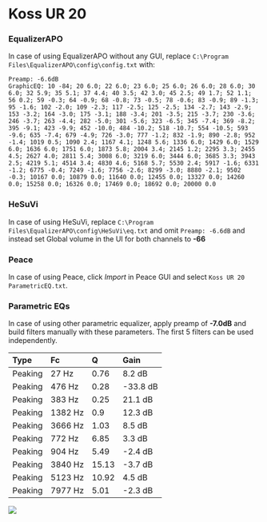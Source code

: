 # Koss UR 20

### EqualizerAPO
In case of using EqualizerAPO without any GUI, replace `C:\Program Files\EqualizerAPO\config\config.txt`
with:
```
Preamp: -6.6dB
GraphicEQ: 10 -84; 20 6.0; 22 6.0; 23 6.0; 25 6.0; 26 6.0; 28 6.0; 30 6.0; 32 5.9; 35 5.1; 37 4.4; 40 3.5; 42 3.0; 45 2.5; 49 1.7; 52 1.1; 56 0.2; 59 -0.3; 64 -0.9; 68 -0.8; 73 -0.5; 78 -0.6; 83 -0.9; 89 -1.3; 95 -1.6; 102 -2.0; 109 -2.3; 117 -2.5; 125 -2.5; 134 -2.7; 143 -2.9; 153 -3.2; 164 -3.0; 175 -3.1; 188 -3.4; 201 -3.5; 215 -3.7; 230 -3.6; 246 -3.7; 263 -4.4; 282 -5.0; 301 -5.6; 323 -6.5; 345 -7.4; 369 -8.2; 395 -9.1; 423 -9.9; 452 -10.0; 484 -10.2; 518 -10.7; 554 -10.5; 593 -9.6; 635 -7.4; 679 -4.9; 726 -3.0; 777 -1.2; 832 -1.9; 890 -2.8; 952 -1.4; 1019 0.5; 1090 2.4; 1167 4.1; 1248 5.6; 1336 6.0; 1429 6.0; 1529 6.0; 1636 6.0; 1751 6.0; 1873 5.8; 2004 3.4; 2145 1.2; 2295 3.3; 2455 4.5; 2627 4.0; 2811 5.4; 3008 6.0; 3219 6.0; 3444 6.0; 3685 3.3; 3943 2.5; 4219 5.1; 4514 3.4; 4830 4.6; 5168 5.7; 5530 2.4; 5917 -1.6; 6331 -1.2; 6775 -0.4; 7249 -1.6; 7756 -2.6; 8299 -3.0; 8880 -2.1; 9502 -0.3; 10167 0.0; 10879 0.0; 11640 0.0; 12455 0.0; 13327 0.0; 14260 0.0; 15258 0.0; 16326 0.0; 17469 0.0; 18692 0.0; 20000 0.0
```

### HeSuVi
In case of using HeSuVi, replace `C:\Program Files\EqualizerAPO\config\HeSuVi\eq.txt` and omit `Preamp:
-6.6dB` and instead set Global volume in the UI for both channels to **-66**

### Peace
In case of using Peace, click *Import* in Peace GUI and select `Koss UR 20 ParametricEQ.txt`.

### Parametric EQs
In case of using other parametric equalizer, apply preamp of **-7.0dB** and build filters manually with
these parameters. The first 5 filters can be used independently.

| Type    | Fc      |     Q | Gain     |
|:--------|:--------|:------|:---------|
| Peaking | 27 Hz   |  0.76 | 8.2 dB   |
| Peaking | 476 Hz  |  0.28 | -33.8 dB |
| Peaking | 383 Hz  |  0.25 | 21.1 dB  |
| Peaking | 1382 Hz |  0.9  | 12.3 dB  |
| Peaking | 3666 Hz |  1.03 | 8.5 dB   |
| Peaking | 772 Hz  |  6.85 | 3.3 dB   |
| Peaking | 904 Hz  |  5.49 | -2.4 dB  |
| Peaking | 3840 Hz | 15.13 | -3.7 dB  |
| Peaking | 5123 Hz | 10.92 | 4.5 dB   |
| Peaking | 7977 Hz |  5.01 | -2.3 dB  |

![](https://raw.githubusercontent.com/jaakkopasanen/AutoEq/master/results/headphonecom/headphonecom/Koss%20UR%2020/Koss%20UR%2020.png)